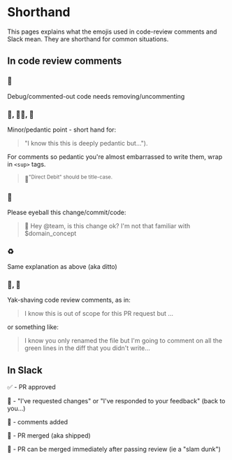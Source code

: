 # Shorthand

This pages explains what the emojis used in code-review comments and Slack mean.
They are shorthand for common situations.

## In code review comments

### 💬 
Debug/commented-out code needs removing/uncommenting

### 👻, 🕵🏾, 🐼 
Minor/pedantic point - short hand for:
> "I know this this is deeply pedantic but..."). 

For comments so pedantic you're almost embarrassed to write them, wrap in `<sup>` tags.

> 🐼<sup>"Direct Debit" should be title-case.</sup>

### 👀
Please eyeball this change/commit/code:
> 👀 Hey @team, is this change ok? I'm not that familiar with $domain_concept

### ♻️ 
Same explanation as above (aka ditto)

### 🐂, 🐃
Yak-shaving code review comments, as in:

> I know this is out of scope for this PR request but ...

or something like:

> I know you only renamed the file but I'm going to comment on all the green lines in the diff that you didn't write...

## In Slack

✅ - PR approved

🏓 - "I've requested changes" or "I've responded to your feedback" (back to you...)

💬 - comments added

🚢 - PR merged (aka shipped)

🏀 - PR can be merged immediately after passing review (ie a "slam dunk")
